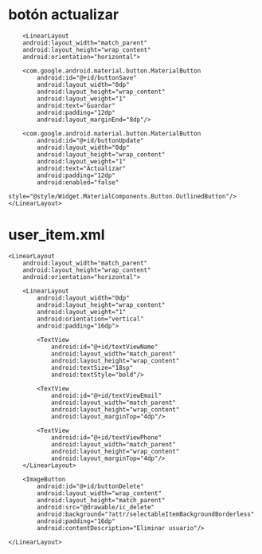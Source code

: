 # botón actualizar

        <LinearLayout
        android:layout_width="match_parent"
        android:layout_height="wrap_content"
        android:orientation="horizontal">

        <com.google.android.material.button.MaterialButton
            android:id="@+id/buttonSave"
            android:layout_width="0dp"
            android:layout_height="wrap_content"
            android:layout_weight="1"
            android:text="Guardar"
            android:padding="12dp"
            android:layout_marginEnd="8dp"/>

        <com.google.android.material.button.MaterialButton
            android:id="@+id/buttonUpdate"
            android:layout_width="0dp"
            android:layout_height="wrap_content"
            android:layout_weight="1"
            android:text="Actualizar"
            android:padding="12dp"
            android:enabled="false"
            style="@style/Widget.MaterialComponents.Button.OutlinedButton"/>
    </LinearLayout>

# user_item.xml


    <LinearLayout
        android:layout_width="match_parent"
        android:layout_height="wrap_content"
        android:orientation="horizontal">

        <LinearLayout
            android:layout_width="0dp"
            android:layout_height="wrap_content"
            android:layout_weight="1"
            android:orientation="vertical"
            android:padding="16dp">

            <TextView
                android:id="@+id/textViewName"
                android:layout_width="match_parent"
                android:layout_height="wrap_content"
                android:textSize="18sp"
                android:textStyle="bold"/>

            <TextView
                android:id="@+id/textViewEmail"
                android:layout_width="match_parent"
                android:layout_height="wrap_content"
                android:layout_marginTop="4dp"/>

            <TextView
                android:id="@+id/textViewPhone"
                android:layout_width="match_parent"
                android:layout_height="wrap_content"
                android:layout_marginTop="4dp"/>
        </LinearLayout>

        <ImageButton
            android:id="@+id/buttonDelete"
            android:layout_width="wrap_content"
            android:layout_height="match_parent"
            android:src="@drawable/ic_delete"
            android:background="?attr/selectableItemBackgroundBorderless"
            android:padding="16dp"
            android:contentDescription="Eliminar usuario"/>

    </LinearLayout>

